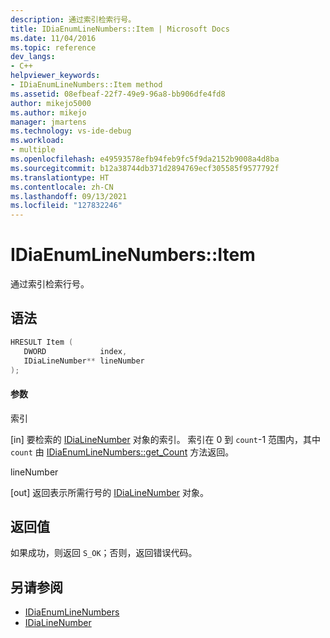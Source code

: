 ```yaml
---
description: 通过索引检索行号。
title: IDiaEnumLineNumbers::Item | Microsoft Docs
ms.date: 11/04/2016
ms.topic: reference
dev_langs:
- C++
helpviewer_keywords:
- IDiaEnumLineNumbers::Item method
ms.assetid: 08efbeaf-22f7-49e9-96a8-bb906dfe4fd8
author: mikejo5000
ms.author: mikejo
manager: jmartens
ms.technology: vs-ide-debug
ms.workload:
- multiple
ms.openlocfilehash: e49593578efb94feb9fc5f9da2152b9008a4d8ba
ms.sourcegitcommit: b12a38744db371d2894769ecf305585f9577792f
ms.translationtype: HT
ms.contentlocale: zh-CN
ms.lasthandoff: 09/13/2021
ms.locfileid: "127832246"
---
```

# <a name="idiaenumlinenumbersitem"></a>IDiaEnumLineNumbers::Item
通过索引检索行号。

## <a name="syntax"></a>语法

```C++
HRESULT Item ( 
   DWORD            index,
   IDiaLineNumber** lineNumber
);
```

#### <a name="parameters"></a>参数
 索引

[in] 要检索的 [IDiaLineNumber](../../debugger/debug-interface-access/idialinenumber.md) 对象的索引。 索引在 0 到 `count`-1 范围内，其中 `count` 由 [IDiaEnumLineNumbers::get_Count](../../debugger/debug-interface-access/idiaenumlinenumbers-get-count.md) 方法返回。

 lineNumber

[out] 返回表示所需行号的 [IDiaLineNumber](../../debugger/debug-interface-access/idialinenumber.md) 对象。

## <a name="return-value"></a>返回值
 如果成功，则返回 `S_OK`；否则，返回错误代码。

## <a name="see-also"></a>另请参阅
- [IDiaEnumLineNumbers](../../debugger/debug-interface-access/idiaenumlinenumbers.md)
- [IDiaLineNumber](../../debugger/debug-interface-access/idialinenumber.md)
